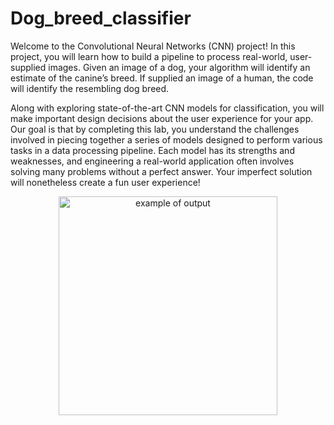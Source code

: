 # Dog_breed_classifier
Welcome to the Convolutional Neural Networks (CNN) project! In this project, you will learn how to build a pipeline to process real-world, user-supplied images. Given an image of a dog, your algorithm will identify an estimate of the canine’s breed. If supplied an image of a human, the code will identify the resembling dog breed.

Along with exploring state-of-the-art CNN models for classification, you will make important design decisions about the user experience for your app. Our goal is that by completing this lab, you understand the challenges involved in piecing together a series of models designed to perform various tasks in a data processing pipeline. Each model has its strengths and weaknesses, and engineering a real-world application often involves solving many problems without a perfect answer. Your imperfect solution will nonetheless create a fun user experience!
<p align="center">
  <img src="https://classroom.udacity.com/nanodegrees/nd101/parts/2e8d3b5d-aa70-4376-946f-0cdc37127d7d/modules/2d5a639b-668f-41ba-88a7-19ea8c58209a/lessons/8c0b77d7-5d50-4fb9-8106-df608ac61863/concepts/65160313-7054-4ffb-8263-793e2a166d69" width="350" title="example of output">
  
</p>
